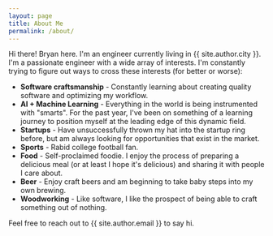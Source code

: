```yaml
---
layout: page
title: About Me
permalink: /about/
---
```


Hi there! Bryan here. I'm an engineer currently living in {{ site.author.city }}. I'm a passionate engineer with a wide array of interests.
I'm constantly trying to figure out ways to cross these interests (for better or worse):

  - **Software craftsmanship** - Constantly learning about creating quality software and optimizing my workflow.
  - **AI + Machine Learning** - Everything in the world is being instrumented with "smarts". For the past year, I've been on something of a learning
    journey to position myself at the leading edge of this dynamic field.
  - **Startups** - Have unsuccessfully thrown my hat into the startup ring before, but am always looking for opportunities that exist in the market.
  - **Sports** - Rabid college football fan.
  - **Food** - Self-proclaimed foodie. I enjoy the process of preparing a delicious meal (or at least I hope it's delicious) and sharing it with
    people I care about.
  - **Beer** - Enjoy craft beers and am beginning to take baby steps into my own brewing.
  - **Woodworking** - Like software, I like the prospect of being able to craft something out of nothing.

Feel free to reach out to {{ site.author.email }} to say hi.

